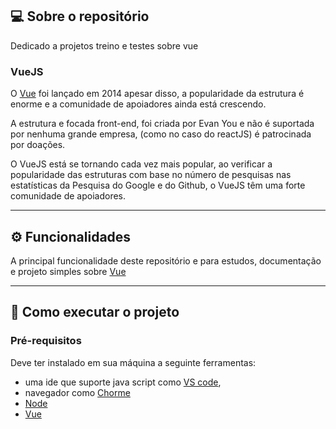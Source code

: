 ## 💻 Sobre o repositório

Dedicado a projetos treino e testes sobre vue
 
### VueJS

O [Vue](https://vuejs.org/) foi lançado em 2014 apesar disso, a popularidade da estrutura é enorme e a comunidade de apoiadores ainda está crescendo. 

A estrutura e focada front-end, foi criada por Evan You e não é suportada por nenhuma grande empresa, (como no caso do reactJS) é patrocinada por doações.

O VueJS está se tornando cada vez mais popular, ao verificar a popularidade das estruturas com base no número de pesquisas nas estatísticas da Pesquisa do Google e do Github, o VueJS têm uma forte comunidade de apoiadores.

---
 
## ⚙️ Funcionalidades
 
A principal funcionalidade deste repositório e para estudos, documentação e projeto simples sobre [Vue](https://vuejs.org/)


---

## 🚀 Como executar o projeto

### Pré-requisitos

Deve ter instalado em sua máquina a seguinte ferramentas:

- uma ide que suporte java script como [VS code](https://code.visualstudio.com/o),
- navegador como [Chorme](https://www.google.pt/intl/pt-PT/chrome/?brand=CHBD&gclid=CjwKCAjw1ej5BRBhEiwAfHyh1CqpdiJkRowiF7qVChVWvkTImra14_fVqzdcxXeYoznuxbgYMmtS9BoCP4oQAvD_BwE&gclsrc=aw.ds)
- [Node](https://nodejs.org/en/)
- [Vue](https://vuejs.org/)

